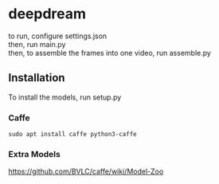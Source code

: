 # deepdream
to run, configure settings.json  
then, run main.py  
then, to assemble the frames into one video, run assemble.py  
## Installation
To install the models, run setup.py
### Caffe
`sudo apt install caffe python3-caffe`
### Extra Models
https://github.com/BVLC/caffe/wiki/Model-Zoo
